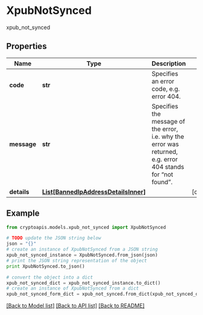# XpubNotSynced

xpub_not_synced

## Properties
Name | Type | Description | Notes
------------ | ------------- | ------------- | -------------
**code** | **str** | Specifies an error code, e.g. error 404. | 
**message** | **str** | Specifies the message of the error, i.e. why the error was returned, e.g. error 404 stands for “not found”. | 
**details** | [**List[BannedIpAddressDetailsInner]**](BannedIpAddressDetailsInner.md) |  | [optional] 

## Example

```python
from cryptoapis.models.xpub_not_synced import XpubNotSynced

# TODO update the JSON string below
json = "{}"
# create an instance of XpubNotSynced from a JSON string
xpub_not_synced_instance = XpubNotSynced.from_json(json)
# print the JSON string representation of the object
print XpubNotSynced.to_json()

# convert the object into a dict
xpub_not_synced_dict = xpub_not_synced_instance.to_dict()
# create an instance of XpubNotSynced from a dict
xpub_not_synced_form_dict = xpub_not_synced.from_dict(xpub_not_synced_dict)
```
[[Back to Model list]](../README.md#documentation-for-models) [[Back to API list]](../README.md#documentation-for-api-endpoints) [[Back to README]](../README.md)



